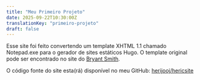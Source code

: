 ```yaml
---
title: "Meu Primeiro Projeto"
date: 2025-09-22T10:30:00Z
translationKey: "primeiro-projeto"
draft: false
---
```


Esse site foi feito convertendo um template XHTML 1.1 chamado Notepad.exe para o gerador de sites estáticos Hugo. O template original pode ser encontrado no site do [Bryant Smith](http://www.bryantsmith.com/template/notepad/).

O código fonte do site esta(rá) disponível no meu GitHub: [herijooj/hericsite](https://github.com/herijooj/hericsite)